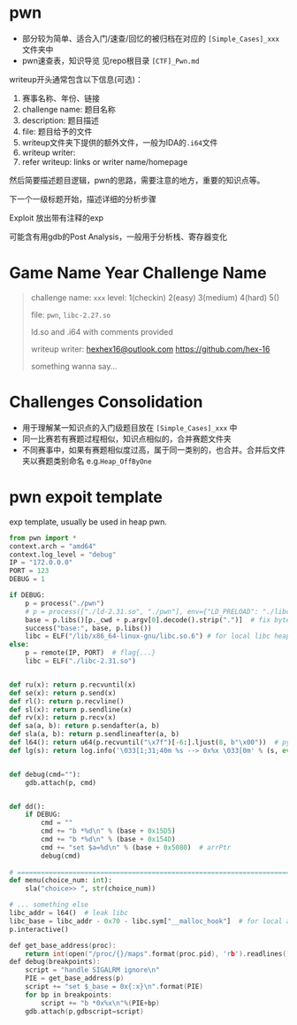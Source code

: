 # pwn

- 部分较为简单、适合入门/速查/回忆的被归档在对应的 `[Simple_Cases]_xxx` 文件夹中
- pwn速查表，知识导览 见repo根目录 `[CTF]_Pwn.md`

writeup开头通常包含以下信息(可选)：

1. 赛事名称、年份、链接
2. challenge name: 题目名称
3. description: 题目描述
4. file: 题目给予的文件
5. writeup文件夹下提供的额外文件，一般为IDA的`.i64`文件
6. writeup writer: 
7. refer writeup: links or writer name/homepage

然后简要描述题目逻辑，pwn的思路，需要注意的地方，重要的知识点等。

下一个一级标题开始，描述详细的分析步骤

Exploit 放出带有注释的exp

可能含有用gdb的Post Analysis，一般用于分析栈、寄存器变化



# Game Name Year Challenge Name

> challenge name: `xxx`   level: 1(checkin) 2(easy) 3(medium) 4(hard) 5()
>
> file: `pwn`, `libc-2.27.so`
>
> ld.so and .i64 with comments provided
>
> writeup writer: hexhex16@outlook.com    https://github.com/hex-16
>
> something wanna say...



# Challenges Consolidation

- 用于理解某一知识点的入门级题目放在  `[Simple_Cases]_xxx` 中
- 同一比赛若有赛题过程相似，知识点相似的，合并赛题文件夹
- 不同赛事中，如果有赛题相似度过高，属于同一类别的，也合并。合并后文件夹以赛题类别命名 e.g.`Heap_OffByOne`



# pwn expoit template

exp template, usually be used in heap pwn.

```python
from pwn import *
context.arch = "amd64"
context.log_level = "debug"
IP = "172.0.0.0"
PORT = 123
DEBUG = 1

if DEBUG:
    p = process("./pwn")
    # p = process(["./ld-2.31.so", "./pwn"], env={"LD_PRELOAD": "./libc-2.31.so"})
    base = p.libs()[p._cwd + p.argv[0].decode().strip(".")]  # fix bytes str error in py3.9
    success("base:", base, p.libs())
    libc = ELF("/lib/x86_64-linux-gnu/libc.so.6") # for local libc heap pwn
else:
    p = remote(IP, PORT)  # flag{...}
    libc = ELF("./libc-2.31.so")


def ru(x): return p.recvuntil(x)
def se(x): return p.send(x)
def rl(): return p.recvline()
def sl(x): return p.sendline(x)
def rv(x): return p.recv(x)
def sa(a, b): return p.sendafter(a, b)
def sla(a, b): return p.sendlineafter(a, b)
def l64(): return u64(p.recvuntil("\x7f")[-6:].ljust(8, b"\x00"))  # python 3.9 pass
def lg(s): return log.info('\033[1;31;40m %s --> 0x%x \033[0m' % (s, eval(s)))


def debug(cmd=""):
    gdb.attach(p, cmd)


def dd():
    if DEBUG:
        cmd = ""
        cmd += "b *%d\n" % (base + 0x15D5)
        cmd += "b *%d\n" % (base + 0x154D)
        cmd += "set $a=%d\n" % (base + 0x5080)  # arrPtr
        debug(cmd)
        
# ===================================================================================
def menu(choice_num: int):
    sla("choice>> ", str(choice_num))

# ... something else
libc_addr = l64()  # leak libc
libc_base = libc_addr - 0x70 - libc.sym["__malloc_hook"]  # for local and remote libc compatibility
p.interactive()
```

```c
def get_base_address(proc):
	return int(open("/proc/{}/maps".format(proc.pid), 'rb').readlines()[0].split('-')[0], 16)
def debug(breakpoints):
    script = "handle SIGALRM ignore\n"
    PIE = get_base_address(p)
    script += "set $_base = 0x{:x}\n".format(PIE)
    for bp in breakpoints:
        script += "b *0x%x\n"%(PIE+bp)
    gdb.attach(p,gdbscript=script)
```



